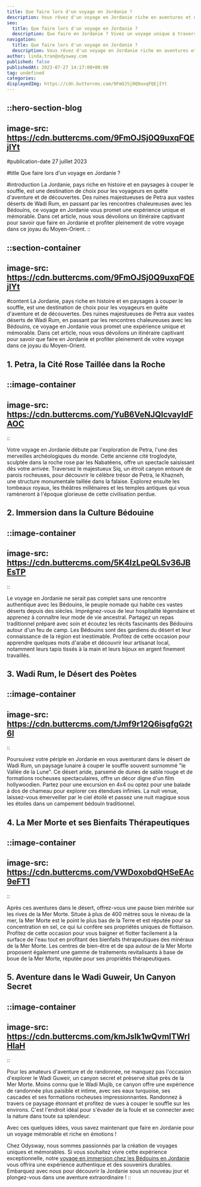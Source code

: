 ```yaml
---
title: Que faire lors d'un voyage en Jordanie ?
description: Vous rêvez d'un voyage en Jordanie riche en aventures et découvertes ? Dans cet article, nous vous dévoilerons un itinéraire inoubliable pour savoir que faire en Jordanie. Des trésors antiques de Petra aux immensités désertiques de Wadi Rum, en passant par des rencontres authentiques avec les Bédouins, chaque étape de ce voyage vous promet des moments magiques et marquants. Embarquez avec nous pour un voyage unique et mémorable au cœur de la Jordanie !
seo:
  title: Que faire lors d'un voyage en Jordanie ?
  description: Que faire en Jordanie ? Vivez un voyage unique à travers cet itinéraire unique entre Petra, Wadi Rum et la rencontre avec les Bédouins !
navigation:
  title: Que faire lors d'un voyage en Jordanie ?
  description: Vous rêvez d'un voyage en Jordanie riche en aventures et découvertes ? Dans cet article, nous vous dévoilerons un itinéraire inoubliable pour savoir que faire en Jordanie. Des trésors antiques de Petra aux immensités désertiques de Wadi Rum, en passant par des rencontres authentiques avec les Bédouins, chaque étape de ce voyage vous promet des moments magiques et marquants. Embarquez avec nous pour un voyage unique et mémorable au cœur de la Jordanie !
author: linda.tran@odysway.com
published: false
publishedAt: 2023-07-27 14:17:00+00:00
tag: undefined
categories: 
displayedImg: https://cdn.buttercms.com/9FmOJSj0Q9uxqFQEjIYt
---
```


::hero-section-blog
---
image-src: https://cdn.buttercms.com/9FmOJSj0Q9uxqFQEjIYt
---
#publication-date
27 juillet 2023

#title
Que faire lors d'un voyage en Jordanie ?

#introduction
La Jordanie, pays riche en histoire et en paysages à couper le souffle, est une destination de choix pour les voyageurs en quête d'aventure et de découvertes. Des ruines majestueuses de Petra aux vastes déserts de Wadi Rum, en passant par les rencontres chaleureuses avec les Bédouins, ce voyage en Jordanie vous promet une expérience unique et mémorable. Dans cet article, nous vous dévoilons un itinéraire captivant pour savoir que faire en Jordanie et profiter pleinement de votre voyage dans ce joyau du Moyen-Orient.
::

::section-container
---
image-src: https://cdn.buttercms.com/9FmOJSj0Q9uxqFQEjIYt
---
#content
La Jordanie, pays riche en histoire et en paysages à couper le souffle, est une destination de choix pour les voyageurs en quête d'aventure et de découvertes. Des ruines majestueuses de Petra aux vastes déserts de Wadi Rum, en passant par les rencontres chaleureuses avec les Bédouins, ce voyage en Jordanie vous promet une expérience unique et mémorable. Dans cet article, nous vous dévoilons un itinéraire captivant pour savoir que faire en Jordanie et profiter pleinement de votre voyage dans ce joyau du Moyen-Orient.

## 1\. Petra, la Cité Rose Taillée dans la Roche

::image-container
---
image-src: https://cdn.buttercms.com/YuB6VeNJQlcvayIdFAOC
---
::

Votre voyage en Jordanie débute par l'exploration de Petra, l'une des merveilles archéologiques du monde. Cette ancienne cité troglodyte, sculptée dans la roche rose par les Nabatéens, offre un spectacle saisissant dès votre arrivée. Traversez le majestueux Siq, un étroit canyon entouré de parois rocheuses, pour découvrir le célèbre trésor de Petra, le Khazneh, une structure monumentale taillée dans la falaise. Explorez ensuite les tombeaux royaux, les théâtres millénaires et les temples antiques qui vous ramèneront à l'époque glorieuse de cette civilisation perdue.

## 2\. Immersion dans la Culture Bédouine

::image-container
---
image-src: https://cdn.buttercms.com/5K4IzLpeQLSv36JBEsTP
---
::

Le voyage en Jordanie ne serait pas complet sans une rencontre authentique avec les Bédouins, le peuple nomade qui habite ces vastes déserts depuis des siècles. Imprégnez-vous de leur hospitalité légendaire et apprenez à connaître leur mode de vie ancestral. Partagez un repas traditionnel préparé avec soin et écoutez les récits fascinants des Bédouins autour d'un feu de camp. Les Bédouins sont des gardiens du désert et leur connaissance de la région est inestimable. Profitez de cette occasion pour apprendre quelques mots d'arabe et découvrir leur artisanat local, notamment leurs tapis tissés à la main et leurs bijoux en argent finement travaillés.

## 3\. Wadi Rum, le Désert des Poètes

::image-container
---
image-src: https://cdn.buttercms.com/tJmf9r12Q6isgfgG2t6l
---
::

Poursuivez votre périple en Jordanie en vous aventurant dans le désert de Wadi Rum, un paysage lunaire à couper le souffle souvent surnommé "le Vallée de la Lune". Ce désert aride, parsemé de dunes de sable rouge et de formations rocheuses spectaculaires, offre un décor digne d'un film hollywoodien. Partez pour une excursion en 4x4 ou optez pour une balade à dos de chameau pour explorer ces étendues infinies. La nuit venue, laissez-vous émerveiller par le ciel étoilé et passez une nuit magique sous les étoiles dans un campement bédouin traditionnel.

## 4\. La Mer Morte et ses Bienfaits Thérapeutiques

::image-container
---
image-src: https://cdn.buttercms.com/VWDoxobdQHSeEAc9eFT1
---
::

Après ces aventures dans le désert, offrez-vous une pause bien méritée sur les rives de la Mer Morte. Située à plus de 400 mètres sous le niveau de la mer, la Mer Morte est le point le plus bas de la Terre et est réputée pour sa concentration en sel, ce qui lui confère ses propriétés uniques de flottaison. Profitez de cette occasion pour vous baigner et flotter facilement à la surface de l'eau tout en profitant des bienfaits thérapeutiques des minéraux de la Mer Morte. Les centres de bien-être et de spa autour de la Mer Morte proposent également une gamme de traitements revitalisants à base de boue de la Mer Morte, réputée pour ses propriétés thérapeutiques.

## 5\. Aventure dans le Wadi Guweir, Un Canyon Secret

::image-container
---
image-src: https://cdn.buttercms.com/kmJslk1wQvmITWrlHlaH
---
::

Pour les amateurs d'aventure et de randonnée, ne manquez pas l'occasion d'explorer le Wadi Guweir, un canyon secret et préservé situé près de la Mer Morte. Moins connu que le Wadi Mujib, ce canyon offre une expérience de randonnée plus paisible et intime, avec ses eaux turquoise, ses cascades et ses formations rocheuses impressionnantes. Randonnez à travers ce paysage étonnant et profitez de vues à couper le souffle sur les environs. C'est l'endroit idéal pour s'évader de la foule et se connecter avec la nature dans toute sa splendeur.

Avec ces quelques idées, vous savez maintenant que faire en Jordanie pour un voyage mémorable et riche en émotions !

Chez Odysway, nous sommes passionnés par la création de voyages uniques et mémorables. Si vous souhaitez vivre cette expérience exceptionnelle, notre [voyage en immersion chez les Bédouins en Jordanie](https://odysway.com/voyages/jordanie-bedouins-petra-wadirum) vous offrira une expérience authentique et des souvenirs durables. Embarquez avec nous pour découvrir la Jordanie sous un nouveau jour et plongez-vous dans une aventure extraordinaire !
::
